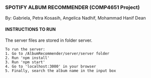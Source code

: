 ### SPOTIFY ALBUM RECOMMENDER (COMP4651 Project)
By: 
Gabriela, Petra
Kosasih, Angelica
Nadhif, Mohammad Hanif Dean

#### INSTRUCTIONS TO RUN

The server files are stored in folder server.
```
To run the server:
1. Go to /AlbumRecommender/server/server folder
2. Run 'npm install'
3. Run 'npm start'
4. Go to 'localhost:3000' in your browser
5. Finally, search the album name in the input box
```
